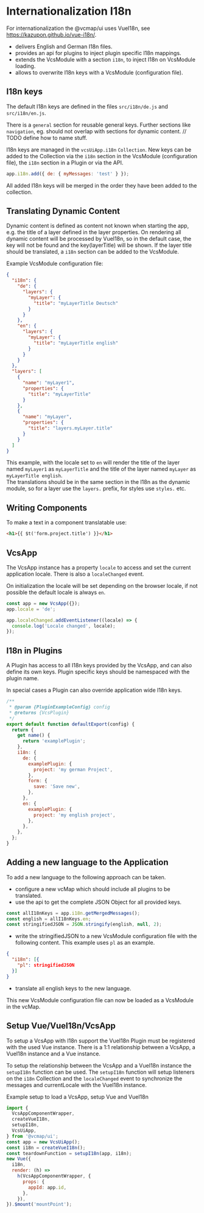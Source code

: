 # Internationalization I18n

For internationalization the @vcmap/ui uses VueI18n, see https://kazupon.github.io/vue-i18n/.

- delivers English and German I18n files.
- provides an api for plugins to inject plugin specific I18n mappings.
- extends the VcsModule with a section `i18n`, to inject I18n on VcsModule loading.
- allows to overwrite I18n keys with a VcsModule (configuration file).

## I18n keys

The default I18n keys are defined in the files `src/i18n/de.js` and `src/i18n/en.js`.

There is a `general` section for reusable general keys.
Further sections like `navigation`, eg. should not overlap with sections for dynamic content.
// TODO define how to name stuff.

I18n keys are managed in the `vcsUiApp.i18n` `Collection`. New keys can be added to the Collection via
the `i18n` section in the VcsModule (configuration file), the `i18n` section in a Plugin or via the API.

```javascript
app.i18n.add({ de: { myMessages: 'test' } });
```

All added I18n keys will be merged in the order they have been added to the collection.

## Translating Dynamic Content

Dynamic content is defined as content not known when starting the app, e.g. the title of a layer defined in the layer properties.
On rendering all dynamic content will be processed by VueI18n, so in the default case,
the key will not be found and the key(layerTitle) will be shown. If the layer title should be translated,
a `i18n` section can be added to the VcsModule.

Example VcsModule configuration file:

```json
{
  "i18n": {
    "de": {
      "layers": {
        "myLayer": {
          "title": "myLayerTitle Deutsch"
        }
      }
    },
    "en": {
      "layers": {
        "myLayer": {
          "title": "myLayerTitle english"
        }
      }
    }
  },
  "layers": [
    {
      "name": "myLayer1",
      "properties": {
        "title": "myLayerTitle"
      }
    },
    {
      "name": "myLayer",
      "properties": {
        "title": "layers.myLayer.title"
      }
    }
  ]
}
```

This example, with the locale set to `en` will render the title of the layer named `myLayer1` as `myLayerTitle` and the
title of the layer named `myLayer` as `myLayerTitle english`.  
The translations should be in the same section in the I18n as the dynamic module, so for a layer use the `layers.` prefix,
for styles use `styles.` etc.

## Writing Components

To make a text in a component translatable use:

```html
<h1>{{ $t('form.project.title') }}</h1>
```

## VcsApp

The VcsApp instance has a property `locale` to access and set the current application locale. There is
also a `localeChanged` event.

On initialization the locale will be set depending on the browser locale, if not
possible the default locale is always `en`.

```javascript
const app = new VcsApp({});
app.locale = 'de';

app.localeChanged.addEventListener((locale) => {
  console.log('Locale changed', locale);
});
```

## I18n in Plugins

A Plugin has access to all I18n keys provided by the VcsApp, and can also define its own keys.
Plugin specific keys should be namespaced with the plugin name.

In special cases a Plugin can also override application wide I18n keys.

```javascript
/**
 * @param {PluginExampleConfig} config
 * @returns {VcsPlugin}
 */
export default function defaultExport(config) {
  return {
    get name() {
      return 'examplePlugin';
    },
    i18n: {
      de: {
        examplePlugin: {
          project: 'my german Project',
        },
        form: {
          save: 'Save new',
        },
      },
      en: {
        examplePlugin: {
          project: 'my english project',
        },
      },
    },
  };
}
```

## Adding a new language to the Application

To add a new language to the following approach can be taken.

- configure a new vcMap which should include all plugins to be translated.
- use the api to get the complete JSON Object for all provided keys.

```javascript
const allI18nKeys = app.i18n.getMergedMessages();
const english = allI18nKeys.en;
const stringifiedJSON = JSON.stringify(english, null, 2);
```

- write the stringifiedJSON to a new VcsModule configuration file with the following content. This example uses `pl` as an example.

```JSON
{
  "i18n": [{
    "pl": stringifiedJSON
  }]
}
```

- translate all english keys to the new language.

This new VcsModule configuration file can now be loaded as a VcsModule in the vcMap.

## Setup Vue/VueI18n/VcsApp

To setup a VcsApp with I18n support the VueI18n Plugin must be registered with the used Vue instance.
There is a 1:1 relationship between a VcsApp, a VueI18n instance and a Vue instance.

To setup the relationship between the VcsApp and a VueI18n instance the `setupI18n` function can be used. The `setupI18n`
function will setup listeners on the `i18n` Collection and the `localeChanged` event to synchronize the messages and currentLocale
with the VueI18n instance.

Example setup to load a VcsApp, setup Vue and VueI18n

```javascript
import {
  VcsAppComponentWrapper,
  createVueI18n,
  setupI18n,
  VcsUiApp,
} from '@vcmap/ui';
const app = new VcsUiApp();
const i18n = createVueI18n();
const teardownFunction = setupI18n(app, i18n);
new Vue({
  i18n,
  render: (h) =>
    h(VcsAppComponentWrapper, {
      props: {
        appId: app.id,
      },
    }),
}).$mount('mountPoint');
```
